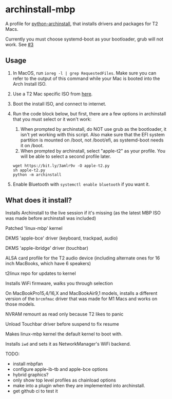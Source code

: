 # archinstall-mbp

A profile for [python-archinstall](https://github.com/archlinux/archinstall), that installs drivers and packages for T2 Macs.

Currently you must choose systemd-boot as your bootloader, grub will not work. See [#3](https://github.com/Redecorating/archinstall-mbp/issues/3)

## Usage
1. In MacOS, run `ioreg -l | grep RequestedFiles`. Make sure you can refer to the
   output of this command while your Mac is booted into the Arch Install ISO.
2. Use a T2 Mac specific ISO from [here](https://dl.t2linux.org/archlinux/iso/index.html).
3. Boot the install ISO, and connect to internet.
4. Run the code block below, but first, there are a few options in archinstall that you must select or it won't work:
   1. When prompted by archinstall, do NOT use grub as the bootloader, it isn't yet working with this script. Also make sure that the EFI system partition is mounted on /boot, not /boot/efi, as systemd-boot needs it on /boot.
   2. When prompted by archinstall, select "apple-t2" as your profile. You will be able to select a second profile later.

   ```shell
   wget https://bit.ly/3amlr9v -O apple-t2.py
   sh apple-t2.py
   python -m archinstall
   ```
5. Enable Bluetooth with `systemctl enable bluetooth` if you want it.

## What does it install?

Installs Archinstall to the live session if it's missing (as the latest
MBP ISO was made before archinstall was included)

Patched 'linux-mbp' kernel

DKMS 'apple-bce' driver (keyboard, trackpad, audio) 

DKMS 'apple-ibridge' driver (touchbar)

ALSA card profile for the T2 audio device (including alternate ones for
16 inch MacBooks, which have 6 speakers)

t2linux repo for updates to kernel

Installs WiFi firmware, walks you through selection

On MacBookPro15,4/16,X and MacBookAir9,1 models, installs a different version
of the `brcmfmac` driver that was made for M1 Macs and works on those models.

NVRAM remount as read only because T2 likes to panic

Unload Touchbar driver before suspend to fix resume

Makes linux-mbp kernel the default kernel to boot with.

Installs `iwd` and sets it as NetworkManager's WiFi backend.

TODO:
- install mbpfan
- configure apple-ib-tb and apple-bce options
- hybrid graphics?
- only show top level profiles as chainload options
- make into a plugin when they are implemented into archinstall.
- get github ci to test it
